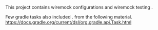 
This project contains wiremock configurations and wiremock testing .

Few gradle tasks also included . from the following material.
https://docs.gradle.org/current/dsl/org.gradle.api.Task.html
